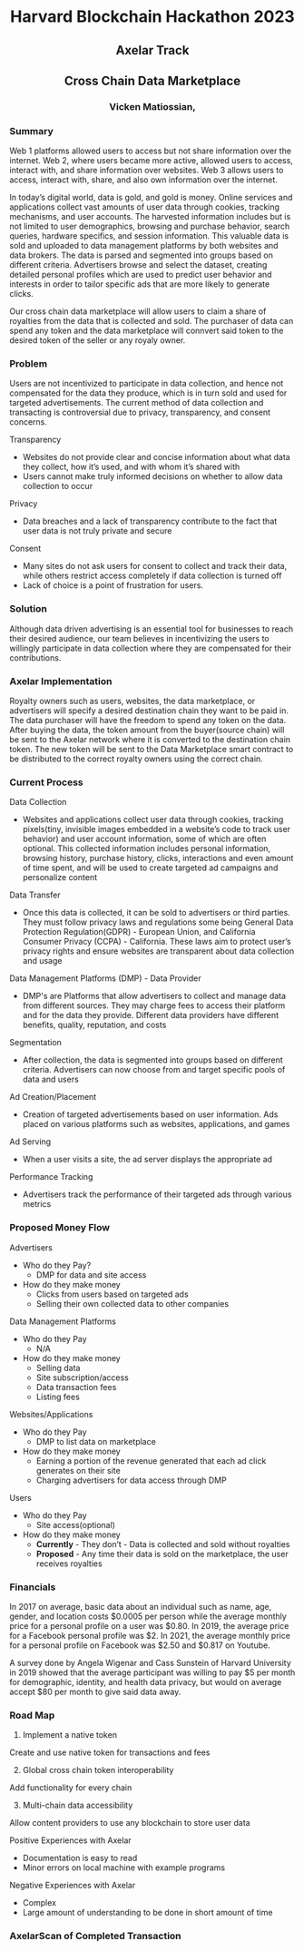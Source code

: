 <h1 align="center">
Harvard Blockchain Hackathon 2023
</h1>

<h2 align="center">
Axelar Track
</h2>

<h2 align="center">
Cross Chain Data Marketplace
</h2>

<h3 align="center">
Vicken Matiossian, 
</h3>

### Summary

Web 1 platforms allowed users to access but not share information over the internet. Web 2, where users became more active, allowed users to access, interact with, and share information over websites. Web 3 allows users to access, interact with, share, and also own information over the internet. 

In today’s digital world, data is gold, and gold is money. Online services and applications collect vast amounts of user data through cookies, tracking mechanisms, and user accounts. The harvested information includes but is not limited to user demographics, browsing and purchase behavior, search queries, hardware specifics, and session information. This valuable data is sold and uploaded to data management platforms by both websites and data brokers. The data is parsed and segmented into groups based on different criteria. Advertisers browse and select the dataset, creating detailed personal profiles which are used to predict user behavior and interests in order to tailor specific ads that are more likely to generate clicks.

Our cross chain data marketplace will allow users to claim a share of royalties from the data that is collected and sold. The purchaser of data can spend any token and the data marketplace will connvert said token to the desired token of the seller or any royaly owner.

### Problem
Users are not incentivized to participate in data collection, and hence not compensated for the data they produce, which is in turn sold and used for targeted advertisements. The current method of data collection and transacting is controversial due to privacy, transparency, and consent concerns. 

Transparency

- Websites do not provide clear and concise information about what data they collect, how it’s used, and with whom it’s shared with
- Users cannot make truly informed decisions on whether to allow data collection to occur

Privacy

- Data breaches and a lack of transparency contribute to the fact that user data is not truly private and secure

Consent

- Many sites do not ask users for consent to collect and track their data, while others restrict access completely if data collection is turned off
- Lack of choice is a point of frustration for users. 

### Solution
Although data driven advertising is an essential tool for businesses to reach their desired audience, our team believes in incentivizing the users to willingly participate in data collection where they are compensated for their contributions.

### Axelar Implementation
Royalty owners such as users, websites, the data marketplace, or advertisers will specify a desired destination chain they want to be paid in. The data purchaser will have the freedom to spend any token on the data. After buying the data, the token amount from the buyer(source chain) will be sent to the Axelar network where it is converted to the destination chain token. The new token will be sent to the Data Marketplace smart contract to be distributed to the correct royalty owners using the correct chain.

### Current Process
Data Collection

- Websites and applications collect user data through cookies, tracking pixels(tiny, invisible images embedded in a website’s code to track user behavior) and user account information, some of which are often optional. This collected information includes personal information, browsing history, purchase history, clicks, interactions and even amount of time spent, and will be used to create targeted ad campaigns and personalize content

Data Transfer

- Once this data is collected, it can be sold to advertisers or third parties. They must follow privacy laws and regulations some being General Data Protection Regulation(GDPR) - European Union, and California Consumer Privacy (CCPA) - California. These laws aim to protect user’s privacy rights and ensure websites are transparent about data collection and usage
	
Data Management Platforms (DMP) - Data Provider

- DMP's are Platforms that allow advertisers to collect and manage data from different sources. They may charge fees to access their platform and for the data they provide. Different data providers have different benefits, quality, reputation, and costs

Segmentation

- After collection, the data is segmented into groups based on different criteria. Advertisers can now choose from and target specific pools of data and users

Ad Creation/Placement

- Creation of targeted advertisements based on user information. Ads placed on various platforms such as websites, applications, and games
	
Ad Serving

- When a user visits a site, the ad server displays the appropriate ad 
	
Performance Tracking

- Advertisers track the performance of their targeted ads through various metrics

### Proposed Money Flow

Advertisers
- Who do they Pay? 
	- DMP for data and site access
- How do they make money
	- Clicks from users based on targeted ads
	- Selling their own collected data to other companies
		
Data Management Platforms
- Who do they Pay
	- N/A
- How do they make money
	- Selling data
	- Site subscription/access
	- Data transaction fees
	- Listing fees
	
Websites/Applications
- Who do they Pay
	- DMP to list data on marketplace
- How do they make money
	- Earning a portion of the revenue generated that each ad click generates on their site
	- Charging advertisers for data access through DMP
	
Users
- Who do they Pay
	- Site access(optional)
- How do they make money
	- **Currently** - They don’t - Data is collected and sold without royalties
	- **Proposed** - Any time their data is sold on the marketplace, the user receives royalties

### Financials
In 2017 on average, basic data about an individual such as name, age, gender, and location costs $0.0005 per person while the average monthly price for a personal profile on a user was $0.80. 
In 2019, the average price for a Facebook personal profile was $2. 
In 2021, the average monthly price for a personal profile on Facebook was $2.50 and $0.817 on Youtube. 

A survey done by Angela Wigenar and Cass Sunstein of Harvard University in 2019 showed that the average participant was willing to pay $5 per month for demographic, identity, and health data privacy, but would on average accept $80 per month to give said data away.

### Road Map
1. Implement a native token

Create and use native token for transactions and fees

2. Global cross chain token interoperability

Add functionality for every chain

3. Multi-chain data accessibility

Allow content providers to use any blockchain to store user data

Positive Experiences with Axelar

- Documentation is easy to read
- Minor errors on local machine with example programs

Negative Experiences with Axelar

- Complex
- Large amount of understanding to be done in short amount of time

### AxelarScan of Completed Transaction


